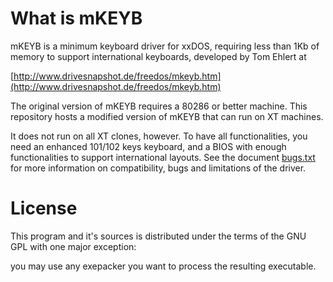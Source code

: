 # What is mKEYB

mKEYB is a minimum keyboard driver for xxDOS, requiring less than 1Kb of memory to support international keyboards, developed by Tom Ehlert at

[http://www.drivesnapshot.de/freedos/mkeyb.htm](http://www.drivesnapshot.de/freedos/mkeyb.htm)

The original version of mKEYB requires a 80286 or better machine. This repository hosts a modified version of mKEYB that can run on XT machines.

It does not run on all XT clones, however. To have all functionalities, you need an enhanced 101/102 keys keyboard, and a BIOS with enough functionalities to support international layouts. See the document [bugs.txt](bugs.txt) for more 
information on compatibility, bugs and limitations of the driver.

# License 

This program and it's sources is distributed under the terms 
of the GNU GPL with one major exception:

you may use any exepacker you want to process the resulting 
executable.
